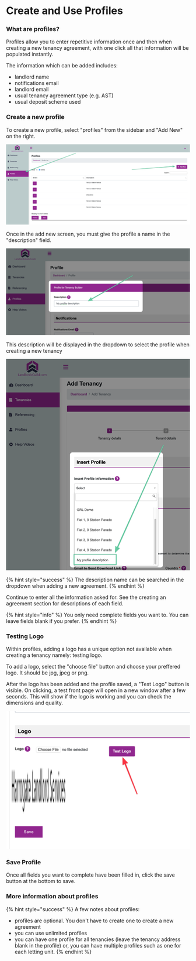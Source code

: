 # Create and Use Profiles

### What are profiles?

Profiles allow you to enter repetitive information once and then when creating a new tenancy agreement, with one click all that information will be populated instantly.

The information which can be added includes:

* landlord name
* notifications email
* landlord email
* usual tenancy agreement type (e.g. AST)
* usual deposit scheme used

### Create a new profile

To create a new profile, select "profiles" from the sidebar and "Add New" on the right.

![](<../.gitbook/assets/CleanShot 2021-01-15 at 15.07.16@2x (1).png>)

Once in the add new screen, you must give the profile a name in the "description" field.

![](<../.gitbook/assets/CleanShot 2021-01-15 at 15.12.13@2x.png>)

This description will be displayed in the dropdown to select the profile when creating a new tenancy

![](<../.gitbook/assets/CleanShot 2021-01-15 at 15.13.27@2x.png>)

{% hint style="success" %}
The description name can be searched in the dropdown when adding a new agreement.
{% endhint %}

Continue to enter all the information asked for. See the creating an agreement section for descriptions of each field.

{% hint style="info" %}
You only need complete fields you want to. You can leave fields blank if you prefer.
{% endhint %}

### Testing Logo

Within profiles, adding a logo has a unique option not available when creating a tenancy namely: testing logo.

To add a logo, select the "choose file" button and choose your preffered logo. It should be jpg, jpeg or png.

After the logo has been added and the profile saved, a "Test Logo" button is visible. On clicking, a test front page will open in a new window after a few seconds. This will show if the logo is working and you can check the dimensions and quality.

![](<../.gitbook/assets/CleanShot 2021-05-17 at 09.03.57@2x.png>)

### Save Profile

Once all fields you want to complete have been filled in, click the save button at the bottom to save.

### More information about profiles

{% hint style="success" %}
A few notes about profiles:

* profiles are optional. You don't have to create one to create a new agreement
* you can use unlimited profiles
* you can have one profile for all tenancies (leave the tenancy address blank in the profile) or, you can have multiple profiles such as one for each letting unit.
{% endhint %}
